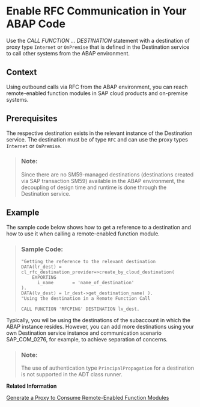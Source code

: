 <!-- loiobbbd14283e984d6aa7b05062f197ef5b -->

# Enable RFC Communication in Your ABAP Code

Use the *CALL FUNCTION ... DESTINATION* statement with a destination of proxy type `Internet` or `OnPremise` that is defined in the Destination service to call other systems from the ABAP environment.



<a name="loiobbbd14283e984d6aa7b05062f197ef5b__section_x2n_dvw_qmb"/>

## Context

Using outbound calls via RFC from the ABAP environment, you can reach remote-enabled function modules in SAP cloud products and on-premise systems.



<a name="loiobbbd14283e984d6aa7b05062f197ef5b__section_kch_jvw_qmb"/>

## Prerequisites

The respective destination exists in the relevant instance of the Destination service. The destination must be of type `RFC` and can use the proxy types `Internet` or `OnPremise`.

> ### Note:  
> Since there are no SM59-managed destinations \(destinations created via SAP transaction SM59\) available in the ABAP environment, the decoupling of design time and runtime is done through the Destination service.



<a name="loiobbbd14283e984d6aa7b05062f197ef5b__section_mks_gvw_qmb"/>

## Example

The sample code below shows how to get a reference to a destination and how to use it when calling a remote-enabled function module.

> ### Sample Code:  
> ```lang-abap
> "Getting the reference to the relevant destination
> DATA(lr_dest) = cl_rfc_destination_provider=>create_by_cloud_destination(
>     EXPORTING
> 		i_name       = 'name_of_destination'
> ).
> DATA(lv_dest) = lr_dest->get_destination_name( ).
> "Using the destination in a Remote Function Call
> 
> CALL FUNCTION 'RFCPING' DESTINATION lv_dest.
> ```

Typically, you wil be using the destinations of the subaccount in which the ABAP instance resides. However, you can add more destinations using your own Destination service instance and communication scenario SAP\_COM\_0276, for example, to achieve separation of concerns.

> ### Note:  
> The use of authentication type `PrincipalPropagation` for a destination is not supported in the ADT class runner.

**Related Information**  


[Generate a Proxy to Consume Remote-Enabled Function Modules](Generate_a_Proxy_to_Consume_Remote-Enabled_Function_Modules_0c9b60f.md "Generate an RFC proxy via the service consumption model.")


